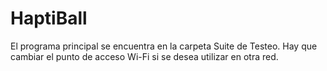 # HaptiBall
El programa principal se encuentra en la carpeta Suite de Testeo. Hay que cambiar el punto de acceso Wi-Fi si se desea utilizar en otra red.

